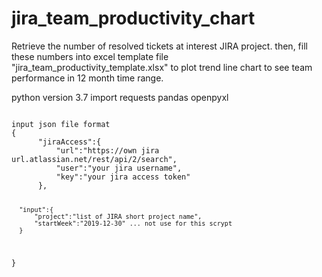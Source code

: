 # jira_team_productivity_chart
Retrieve the number of resolved tickets at interest JIRA project. 
then, fill these numbers into excel template file "jira_team_productivity_template.xlsx"
to plot trend line chart to see team performance in 12 month time range.

python version 3.7
import
  requests
  pandas
  openpyxl

<code>
input json file format
{
      "jiraAccess":{
          "url":"https://own jira url.atlassian.net/rest/api/2/search",
          "user":"your jira username",
          "key":"your jira access token"
      },

      "input":{
          "project":"list of JIRA short project name",
          "startWeek":"2019-12-30" ... not use for this scrypt
      }
}
</code>
